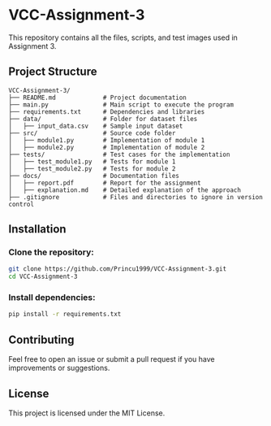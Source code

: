 # VCC-Assignment-3

This repository contains all the files, scripts, and test images used in Assignment 3.

## Project Structure
```
VCC-Assignment-3/
├── README.md             # Project documentation
├── main.py               # Main script to execute the program
├── requirements.txt      # Dependencies and libraries
├── data/                 # Folder for dataset files
│   ├── input_data.csv    # Sample input dataset
├── src/                  # Source code folder
│   ├── module1.py        # Implementation of module 1
│   ├── module2.py        # Implementation of module 2
├── tests/                # Test cases for the implementation
│   ├── test_module1.py   # Tests for module 1
│   ├── test_module2.py   # Tests for module 2
├── docs/                 # Documentation files
│   ├── report.pdf        # Report for the assignment
│   ├── explanation.md    # Detailed explanation of the approach
├── .gitignore            # Files and directories to ignore in version control
```

## Installation
### Clone the repository:
```bash
git clone https://github.com/Princu1999/VCC-Assignment-3.git
cd VCC-Assignment-3
```

### Install dependencies:
```bash
pip install -r requirements.txt
```

## Contributing
Feel free to open an issue or submit a pull request if you have improvements or suggestions.

## License
This project is licensed under the MIT License.

